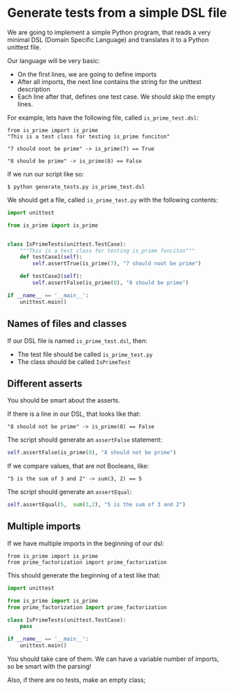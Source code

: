 # Generate tests from a simple DSL file

We are going to implement a simple Python program, that reads a very minimal DSL (Domain Specific Language) and translates it to a Python unittest file.

Our language will be very basic:

* On the first lines, we are going to define imports
* After all imports, the next line contains the string for the unittest description
* Each line after that, defines one test case. We should skip the empty lines.


For example, lets have the following file, called `is_prime_test.dsl`:

```
from is_prime import is_prime
"This is a test class for testing is_prime funciton"

"7 should noot be prime" -> is_prime(7) == True

"8 should be prime" -> is_prime(8) == False
```

If we run our script like so:

```
$ python generate_tests.py is_prime_test.dsl
```

We should get a file, called `is_prime_test.py` with the following contents:

```python
import unittest

from is_prime import is_prime


class IsPrimeTests(unittest.TestCase):
    """This is a test class for testing is_prime funciton"""
    def testCase1(self):
        self.assertTrue(is_prime(7), "7 should noot be prime")

    def testCase2(self):
        self.assertFalse(is_prime(8), "8 should be prime")

if __name__ == '__main__':
    unittest.main()
```

## Names of files and classes

If our DSL file is named `is_prime_test.dsl`, then:

* The test file should be called `is_prime_test.py`
* The class should be called `IsPrimeTest`

## Different asserts

You should be smart about the asserts.

If there is a line in our DSL, that looks like that:

```
"8 should not be prime" -> is_prime(8) == False
```

The script should generate an `assertFalse` statement:

```python
self.assertFalse(is_prime(8), "8 should not be prime")
```

If we compare values, that are not Booleans, like:

```
"5 is the sum of 3 and 2" -> sum(3, 2) == 5
```

The script should generate an `assertEqual`:

```python
self.assertEqual(5,  sum(3,2), "5 is the sum of 3 and 2")
```

## Multiple imports

If we have multiple imports in the beginning of our dsl:

```
from is_prime import is_prime
from prime_factorization import prime_factorization
```

This should generate the beginning of a test like that:

```python
import unittest

from is_prime import is_prime
from prime_factorization import prime_factorization

class IsPrimeTests(unittest.TestCase):
    pass

if __name__ == '__main__':
    unittest.main()

```

You should take care of them.
We can have a variable number of imports, so be smart with the parsing!

Also, if there are no tests, make an empty class;
